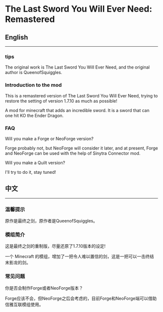 # The Last Sword You Will Ever Need: Remastered

## English

---
### tips
The original work is The Last Sword You Will Ever Need, and the original author is QueenofSquiggles.

### Introduction to the mod
This is a remastered version of The Last Sword You Will Ever Need, trying to restore the setting of version 1.7.10 as much as possible!

A mod for minecraft that adds an incredible sword. It is a sword that can one hit KO the Ender Dragon.
### FAQ
Will you make a Forge or NeoForge version?

Forge probably not, but NeoForge will consider it later, and at present, Forge and NeoForge can be used with the help of Sinytra Connector mod.

Will you make a Quilt version?

I'll try to do it, stay tuned!

## 中文

---
### 温馨提示
原作是最终之剑，原作者是QueenofSquiggles。

### 模组简介
这是最终之剑的重制版，尽量还原了1.7.10版本的设定!

一个 Minecraft 的模组，增加了一把令人难以置信的剑，这是一把可以一击终结末影龙的剑。
### 常见问题
你是否会制作Forge或者NeoForge版本？

Forge应该不会，但NeoForge之后会考虑的，目前Forge和NeoForge端可以借助信雅互联模组使用。